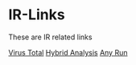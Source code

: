 # IR-Links
These are IR related links

[Virus Total](https://www.virustotal.com/gui/home/search)
[Hybrid Analysis](https://www.hybrid-analysis.com/)
[Any Run](https://app.any.run/)
